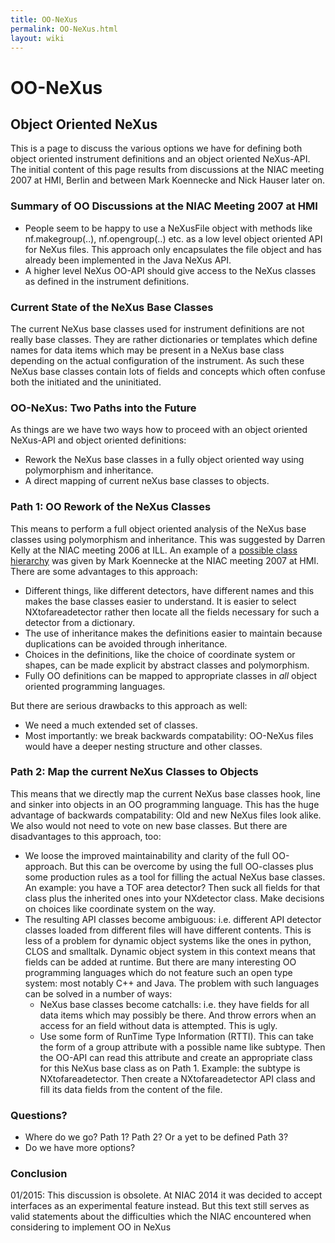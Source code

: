 ```yaml
---
title: OO-NeXus
permalink: OO-NeXus.html
layout: wiki
---
```

OO-NeXus
========

Object Oriented NeXus
---------------------

This is a page to discuss the various options we have for defining both
object oriented instrument definitions and an object oriented NeXus-API.
The initial content of this page results from discussions at the NIAC
meeting 2007 at HMI, Berlin and between Mark Koennecke and Nick Hauser
later on.

### Summary of OO Discussions at the NIAC Meeting 2007 at HMI

-   People seem to be happy to use a NeXusFile object with methods like
    nf.makegroup(..), nf.opengroup(..) etc. as a low level object
    oriented API for NeXus files. This approach only encapsulates the
    file object and has already been implemented in the Java NeXus API.
-   A higher level NeXus OO-API should give access to the NeXus classes
    as defined in the instrument definitions.

### Current State of the NeXus Base Classes

The current NeXus base classes used for instrument definitions are not
really base classes. They are rather dictionaries or templates which
define names for data items which may be present in a NeXus base class
depending on the actual configuration of the instrument. As such these
NeXus base classes contain lots of fields and concepts which often
confuse both the initiated and the uninitiated.

### OO-NeXus: Two Paths into the Future

As things are we have two ways how to proceed with an object oriented
NeXus-API and object oriented definitions:

-   Rework the NeXus base classes in a fully object oriented way using
    polymorphism and inheritance.
-   A direct mapping of current neXus base classes to objects.

### Path 1: OO Rework of the NeXus Classes

This means to perform a full object oriented analysis of the NeXus base
classes using polymorphism and inheritance. This was suggested by Darren
Kelly at the NIAC meeting 2006 at ILL. An example of a [possible class
hierarchy](pdfs/NeXusOBJ.pdf "wikilink") was given by Mark Koennecke at
the NIAC meeting 2007 at HMI. There are some advantages to this
approach:

-   Different things, like different detectors, have different names and
    this makes the base classes easier to understand. It is easier to
    select NXtofareadetector rather then locate all the fields necessary
    for such a detector from a dictionary.
-   The use of inheritance makes the definitions easier to maintain
    because duplications can be avoided through inheritance.
-   Choices in the definitions, like the choice of coordinate system or
    shapes, can be made explicit by abstract classes and polymorphism.
-   Fully OO definitions can be mapped to appropriate classes in *all*
    object oriented programming languages.

But there are serious drawbacks to this approach as well:

-   We need a much extended set of classes.
-   Most importantly: we break backwards compatability: OO-NeXus files
    would have a deeper nesting structure and other classes.

### Path 2: Map the current NeXus Classes to Objects

This means that we directly map the current NeXus base classes hook,
line and sinker into objects in an OO programming language. This has the
huge advantage of backwards compatability: Old and new NeXus files look
alike. We also would not need to vote on new base classes. But there are
disadvantages to this approach, too:

-   We loose the improved maintainability and clarity of the full
    OO-approach. But this can be overcome by using the full OO-classes
    plus some production rules as a tool for filling the actual NeXus
    base classes. An example: you have a TOF area detector? Then suck
    all fields for that class plus the inherited ones into your
    NXdetector class. Make decisions on choices like coordinate system
    on the way.
-   The resulting API classes become ambiguous: i.e. different API
    detector classes loaded from different files will have different
    contents. This is less of a problem for dynamic object systems like
    the ones in python, CLOS and smalltalk. Dynamic object system in
    this context means that fields can be added at runtime. But there
    are many interesting OO programming languages which do not feature
    such an open type system: most notably C++ and Java. The problem
    with such languages can be solved in a number of ways:
    -   NeXus base classes become catchalls: i.e. they have fields for
        all data items which may possibly be there. And throw errors
        when an access for an field without data is attempted. This is
        ugly.
    -   Use some form of RunTime Type Information (RTTI). This can take
        the form of a group attribute with a possible name like subtype.
        Then the OO-API can read this attribute and create an
        appropriate class for this NeXus base class as on Path 1.
        Example: the subtype is NXtofareadetector. Then create a
        NXtofareadetector API class and fill its data fields from the
        content of the file.

### Questions?

-   Where do we go? Path 1? Path 2? Or a yet to be defined Path 3?
-   Do we have more options?

### Conclusion

01/2015: This discussion is obsolete. At NIAC 2014 it was decided to
accept interfaces as an experimental feature instead. But this text
still serves as valid statements about the difficulties which the NIAC
encountered when considering to implement OO in NeXus
